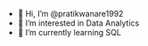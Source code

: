 - 👋 Hi, I’m @pratikwanare1992
- 👀 I’m interested in Data Analytics
- 🌱 I’m currently learning SQL

<!---
pratikwanare1992/pratikwanare1992 is a ✨ special ✨ repository because its `README.md` (this file) appears on your GitHub profile.
You can click the Preview link to take a look at your changes.
--->
